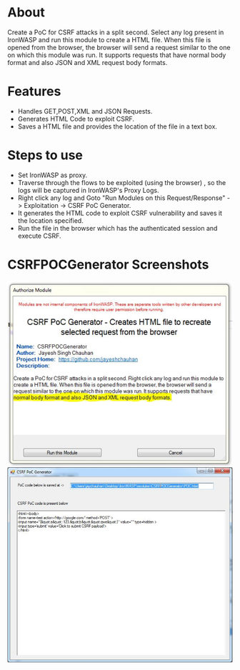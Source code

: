 About
=====
Create a PoC for CSRF attacks in a split second. Select any log present in IronWASP and run this module to create a HTML file. When this file is opened from the browser, the browser will send a request similar to the one on which this module was run. It supports requests that have normal body format and also JSON and XML request body formats.


Features
========
*	Handles GET,POST,XML and JSON Requests.
*	Generates HTML Code to exploit CSRF.
*	Saves a HTML file and provides the location of the file  in a text box.


Steps to use
============
*	Set IronWASP as proxy.
*	Traverse through the flows to be exploited (using the browser) , so the logs will be captured in IronWASP's Proxy Logs.
*	Right click any log and Goto "Run Modules on this Request/Response" -> Exploitation -> CSRF PoC Generator.
*	It generates the HTML code to exploit CSRF vulnerability and saves it the location specified.
*	Run the file in the browser which has the authenticated session and execute CSRF.


CSRFPOCGenerator Screenshots
============================

![CSRFPOCGenerator Screenshot 1](https://github.com/jayeshchauhan/csrf_poc_generator/blob/master/image1.JPG?raw=true "Screenshot 1")
![CSRFPOCGenerator Screenshot 1](https://github.com/jayeshchauhan/csrf_poc_generator/blob/master/image2.JPG?raw=true "Screenshot 2")


